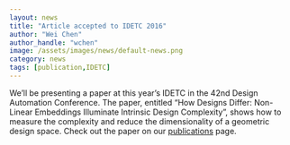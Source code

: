 ```yaml
---
layout: news
title: "Article accepted to IDETC 2016"
author: "Wei Chen"
author_handle: "wchen"
image: /assets/images/news/default-news.png
category: news
tags: [publication,IDETC]
---
```


We’ll be presenting a paper at this year’s IDETC in the 42nd Design Automation Conference. The paper, entitled “How Designs Differ: Non-Linear Embeddings Illuminate Intrinsic Design Complexity”, shows how to measure the complexity and reduce the dimensionality of a geometric design space. Check out the paper on our [publications](/papers/) page.
